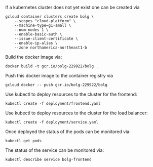 If a kubernetes cluster does not yet exist one can be created via
```
gcloud container clusters create bolg \
    --scopes "cloud-platform" \
    --machine-type=g1-small \
    --num-nodes 1 \
    --enable-basic-auth \
    --issue-client-certificate \
    --enable-ip-alias \
    --zone northamerica-northeast1-b
```

Build the docker image via:
```
docker build -t gcr.io/bolg-229922/bolg .
```

Push this docker image to the container registry via
```
gcloud docker -- push gcr.io/bolg-229922/bolg
```

Use kubectl to deploy resources to the cluster for the frontend:
```
kubectl create -f deployment/frontend.yaml
```

Use kubectl to deploy resources to the cluster for the load balancer:
```
kubectl create -f deployment/service.yaml
```

Once deployed the status of the pods can be monitored via:
```
kubectl get pods
```

The status of the service can be monitored via:
```
kubectl describe service bolg-frontend
```
